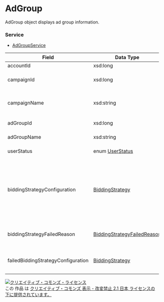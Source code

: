 # AdGroup
AdGroup object displays ad group information.
### Service
+ [AdGroupService](../services/AdGroupService.md)

| Field | Data Type | Description | Restrictions | 
|---|---|---|---|
| accountId| xsd:long| Account ID| Req| ReqNotUpdatable| ReqNotUpdatable |
| campaignId| xsd:long| ID of the campaign with which this ad group is associated.| Req| ReqNotUpdatable| ReqNotUpdatable |
| campaignName| xsd:string| Name of the campaign with which this ad group is associated.| Ignore| IgnoreNotUpdatable| IgnoreNotUpdatable |
| adGroupId| xsd:long| AdGroup id This field is read only.| Ignore| ReqNotUpdatable| ReqNotUpdatable |
| adGroupName| xsd:string| Name of this ad group.| Req| OptUpdatable| IgnoreNotUpdatable |
| userStatus| enum <a href="./UserStatus.md">UserStatus</a>| Status of the ad group.| Req| OptUpdatable| ReqDELETED only |
| biddingStrategyConfiguration| <a href="./BiddingStrategy_AdGroup.md">BiddingStrategy</a>| Auto bidding setting<br> -Reference only for BudgetOptimizer.<br> -Set "NONE" in biddingStrategyType to avoid Auto bidding setting.<br> -This will apply upper class Auto bidding as a default.| Opt| OptUpdatable| - |
| biddingStrategyFailedReason| <a href="./BiddingStrategyFailedReason.md"> BiddingStrategyFailedReason </a>| Reason of Auto bidding failure<br>*Display only when failure occurs| -| -| - |
| failedBiddingStrategyConfiguration| <a href="./BiddingStrategy_AdGroup.md">BiddingStrategy</a>| Failure of Auto bidding<br>*Display only when failure occurs| -| -| - |
<a rel="license" href="http://creativecommons.org/licenses/by-nd/2.1/jp/"><img alt="クリエイティブ・コモンズ・ライセンス" style="border-width:0" src="https://i.creativecommons.org/l/by-nd/2.1/jp/88x31.png" /></a><br />この 作品 は <a rel="license" href="http://creativecommons.org/licenses/by-nd/2.1/jp/">クリエイティブ・コモンズ 表示 - 改変禁止 2.1 日本 ライセンスの下に提供されています。</a>
